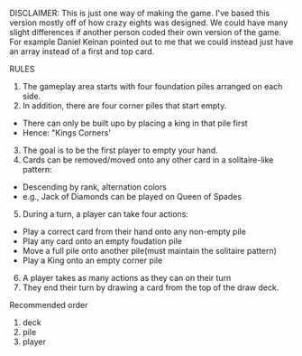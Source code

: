 DISCLAIMER:
This is just one way of making the game. I've based this version mostly off of how
crazy eights was designed. We could have many slight differences if another person
coded their own version of the game. For example Daniel Keinan pointed out to me that
we could instead just have an array instead of a first and top card.

RULES

1. The gameplay area starts with four foundation piles arranged on each side.
2. In addition, there are four corner piles that start empty.
  - There can only be built upo by placing a king in that pile first
  - Hence: "Kings Corners'
3. The goal is to be the first player to empty your hand.
4. Cards can be removed/moved onto any other card in a solitaire-like pattern:
  - Descending by rank, alternation colors
  - e.g., Jack of Diamonds can be played on Queen of Spades
5. During a turn, a player can take four actions:
  - Play a correct card from their hand onto any non-empty pile
  - Play any card onto an empty foudation pile
  - Move a full pile onto another pile(must maintain the solitaire pattern)
  - Play a King onto an empty corner pile
6. A player takes as many actions as they can on their turn
7. They end their turn by drawing a card from the top of the draw deck.

Recommended order

1. deck
2. pile
3. player
